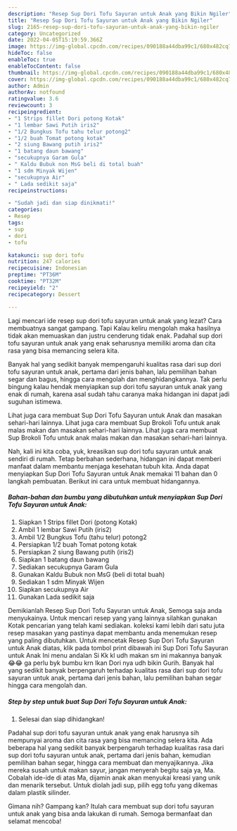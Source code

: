 ```yaml
---
description: "Resep Sup Dori Tofu Sayuran untuk Anak yang Bikin Ngiler"
title: "Resep Sup Dori Tofu Sayuran untuk Anak yang Bikin Ngiler"
slug: 2165-resep-sup-dori-tofu-sayuran-untuk-anak-yang-bikin-ngiler
category: Uncategorized
date: 2022-04-05T15:19:59.366Z
image: https://img-global.cpcdn.com/recipes/090188a44dba99c1/680x482cq70/sup-dori-tofu-sayuran-untuk-anak-foto-resep-utama.jpg
hideToc: false
enableToc: true
enableTocContent: false
thumbnail: https://img-global.cpcdn.com/recipes/090188a44dba99c1/680x482cq70/sup-dori-tofu-sayuran-untuk-anak-foto-resep-utama.jpg
cover: https://img-global.cpcdn.com/recipes/090188a44dba99c1/680x482cq70/sup-dori-tofu-sayuran-untuk-anak-foto-resep-utama.jpg
author: Admin
authorAv: notfound
ratingvalue: 3.6
reviewcount: 3
recipeingredient:
- "1 Strips fillet Dori potong Kotak"
- "1 lembar Sawi Putih iris2"
- "1/2 Bungkus Tofu tahu telur potong2"
- "1/2 buah Tomat potong kotak"
- "2 siung Bawang putih iris2"
- "1 batang daun bawang"
- "secukupnya Garam Gula"
- " Kaldu Bubuk non MsG beli di total buah"
- "1 sdm Minyak Wijen"
- "secukupnya Air"
- " Lada sedikit saja"
recipeinstructions:

- "Sudah jadi dan siap dinikmati!"
categories:
- Resep
tags:
- sup
- dori
- tofu

katakunci: sup dori tofu 
nutrition: 247 calories
recipecuisine: Indonesian
preptime: "PT36M"
cooktime: "PT32M"
recipeyield: "2"
recipecategory: Dessert

---
```



Lagi mencari ide resep sup dori tofu sayuran untuk anak yang lezat? Cara membuatnya sangat gampang. Tapi Kalau keliru mengolah maka hasilnya tidak akan memuaskan dan justru cenderung tidak enak. Padahal sup dori tofu sayuran untuk anak yang enak seharusnya memiliki aroma dan cita rasa yang bisa memancing selera kita.


Banyak hal yang sedikit banyak mempengaruhi kualitas rasa dari sup dori tofu sayuran untuk anak, pertama dari jenis bahan, lalu pemilihan bahan segar dan bagus, hingga cara mengolah dan menghidangkannya. Tak perlu bingung kalau hendak menyiapkan sup dori tofu sayuran untuk anak yang enak di rumah, karena asal sudah tahu caranya maka hidangan ini dapat jadi suguhan istimewa.

Lihat juga cara membuat Sup Dori Tofu Sayuran untuk Anak dan masakan sehari-hari lainnya. Lihat juga cara membuat Sup Brokoli Tofu untuk anak malas makan dan masakan sehari-hari lainnya. Lihat juga cara membuat Sup Brokoli Tofu untuk anak malas makan dan masakan sehari-hari lainnya.


Nah, kali ini kita coba, yuk, kreasikan sup dori tofu sayuran untuk anak sendiri di rumah. Tetap berbahan sederhana, hidangan ini dapat memberi manfaat dalam membantu menjaga kesehatan tubuh kita. Anda dapat menyiapkan Sup Dori Tofu Sayuran untuk Anak memakai 11 bahan dan 0 langkah pembuatan. Berikut ini cara untuk membuat hidangannya.

<!--inarticleads1-->

##### Bahan-bahan dan bumbu yang dibutuhkan untuk menyiapkan Sup Dori Tofu Sayuran untuk Anak:

1. Siapkan 1 Strips fillet Dori (potong Kotak)
1. Ambil 1 lembar Sawi Putih (iris2)
1. Ambil 1/2 Bungkus Tofu (tahu telur) potong2
1. Persiapkan 1/2 buah Tomat potong kotak
1. Persiapkan 2 siung Bawang putih (iris2)
1. Siapkan 1 batang daun bawang
1. Sediakan secukupnya Garam Gula
1. Gunakan  Kaldu Bubuk non MsG (beli di total buah)
1. Sediakan 1 sdm Minyak Wijen
1. Siapkan secukupnya Air
1. Gunakan  Lada sedikit saja


Demikianlah Resep Sup Dori Tofu Sayuran untuk Anak, Semoga saja anda menyukainya. Untuk mencari resep yang yang lainnya silahkan gunakan Kotak pencarian yang telah kami sediakan. koleksi kami lebih dari satu juta resep masakan yang pastinya dapat membantu anda menemukan resep yang paling dibutuhkan. Untuk mencetak Resep Sup Dori Tofu Sayuran untuk Anak diatas, klik pada tombol print dibawah ini Sup Dori Tofu Sayuran untuk Anak Ini menu andalan Si Kk kl udh makan sm ini makannya banyak 😂😂 ga perlu byk bumbu krn Ikan Dori nya udh bikin Gurih. Banyak hal yang sedikit banyak berpengaruh terhadap kualitas rasa dari sup dori tofu sayuran untuk anak, pertama dari jenis bahan, lalu pemilihan bahan segar hingga cara mengolah dan. 

<!--inarticleads2-->

##### Step by step untuk buat Sup Dori Tofu Sayuran untuk Anak:


1. Selesai dan siap dihidangkan!

Padahal sup dori tofu sayuran untuk anak yang enak harusnya sih mempunyai aroma dan cita rasa yang bisa memancing selera kita. Ada beberapa hal yang sedikit banyak berpengaruh terhadap kualitas rasa dari sup dori tofu sayuran untuk anak, pertama dari jenis bahan, kemudian pemilihan bahan segar, hingga cara membuat dan menyajikannya. Jika mereka susah untuk makan sayur, jangan menyerah begitu saja ya, Ma. Cobalah ide-ide di atas Ma, dijamin anak akan menyukai kreasi yang unik dan menarik tersebut. Untuk diolah jadi sup, pilih egg tofu yang dikemas dalam plastik silinder. 

Gimana nih? Gampang kan? Itulah cara membuat sup dori tofu sayuran untuk anak yang bisa anda lakukan di rumah. Semoga bermanfaat dan selamat mencoba!
